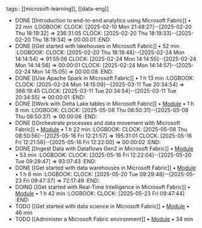 tags:: [[microsoft-learning]], [[data-eng]]

- DONE [[Introduction to end-to-end analytics using Microsoft Fabric]] • 22 min
  :LOGBOOK:
  CLOCK: [2025-02-10 Mon 21:48:27]--[2025-02-20 Thu 18:19:32] =>  236:31:05
  CLOCK: [2025-02-20 Thu 18:19:33]--[2025-02-20 Thu 18:19:34] =>  00:00:01
  :END:
- DONE [[Get started with lakehouses in Microsoft Fabric]] • 52 min
  :LOGBOOK:
  CLOCK: [2025-02-20 Thu 18:19:48]--[2025-02-24 Mon 14:14:54] =>  91:55:06
  CLOCK: [2025-02-24 Mon 14:14:55]--[2025-02-24 Mon 14:14:56] =>  00:00:01
  CLOCK: [2025-02-24 Mon 14:14:57]--[2025-02-24 Mon 14:15:05] =>  00:00:08
  :END:
- DONE [[Use Apache Spark in Microsoft Fabric]] • 1 h 13 min
  :LOGBOOK:
  CLOCK: [2025-02-24 Mon 14:15:09]--[2025-03-11 Tue 20:34:54] =>  366:19:45
  CLOCK: [2025-03-11 Tue 20:34:54]--[2025-03-11 Tue 20:34:55] =>  00:00:01
  :END:
- DONE [[Work with Delta Lake tables in Microsoft Fabric]] • [Module](https://learn.microsoft.com/en-gb/training/modules/work-delta-lake-tables-fabric/) • 1 h 8 min
  :LOGBOOK:
  CLOCK: [2025-05-08 Thu 08:50:31]--[2025-05-08 Thu 08:50:37] =>  00:00:06
  :END:
- DONE [[Orchestrate processes and data movement with Microsoft Fabric]] • [Module](https://learn.microsoft.com/en-gb/training/modules/use-data-factory-pipelines-fabric/) • 1 h 22 min
  :LOGBOOK:
  CLOCK: [2025-05-08 Thu 08:50:56]--[2025-05-16 Fri 12:21:57] =>  195:31:01
  CLOCK: [2025-05-16 Fri 12:21:58]--[2025-05-16 Fri 12:22:00] =>  00:00:02
  :END:
- DONE [[Ingest Data with Dataflows Gen2 in Microsoft Fabric]] • [Module](https://learn.microsoft.com/en-gb/training/modules/use-dataflow-gen-2-fabric/) • 53 min
  :LOGBOOK:
  CLOCK: [2025-05-16 Fri 12:22:04]--[2025-05-20 Tue 09:29:47] =>  93:07:43
  :END:
- DONE [[Get started with data warehouses in Microsoft Fabric]] • [Module](https://learn.microsoft.com/en-gb/training/modules/get-started-data-warehouse/) • 1 h 6 min
  :LOGBOOK:
  CLOCK: [2025-05-20 Tue 09:29:48]--[2025-05-23 Fri 09:47:37] =>  72:17:49
  :END:
- DOING [[Get started with Real-Time Intelligence in Microsoft Fabric]] • [Module](https://learn.microsoft.com/en-gb/training/modules/get-started-kusto-fabric/) • 1 h 42 min
  :LOGBOOK:
  CLOCK: [2025-05-23 Fri 09:47:44]
  :END:
- TODO [[Get started with data science in Microsoft Fabric]] • [Module](https://learn.microsoft.com/en-gb/training/modules/get-started-data-science-fabric/) • 46 min
- TODO [[Administer a Microsoft Fabric environment]] • [Module](https://learn.microsoft.com/en-gb/training/modules/administer-fabric/) • 34 min